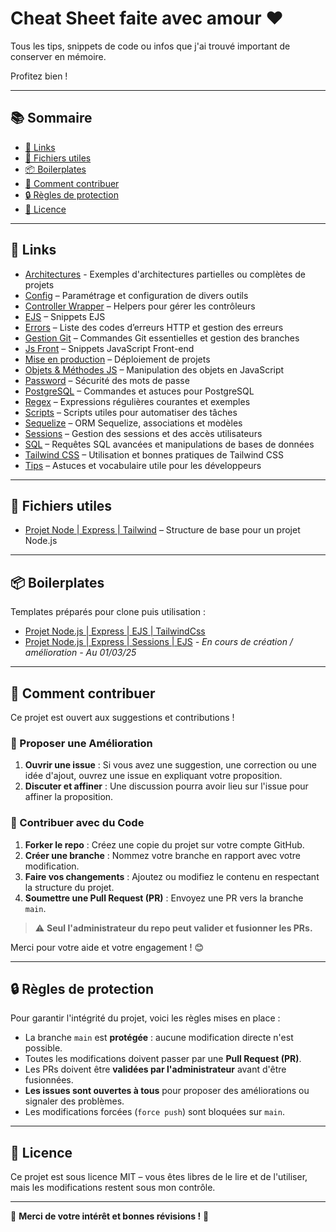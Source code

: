 # Cheat Sheet faite avec amour ❤️

Tous les tips, snippets de code ou infos que j'ai trouvé important de conserver en mémoire.

Profitez bien !

---

## 📚 Sommaire

- [🔗 Links](#-links)
- [📄 Fichiers utiles](#-fichiers-utiles)
- [📦 Boilerplates](#-boilerplates)
- [🤝 Comment contribuer](#-comment-contribuer)
- [🔒 Règles de protection](#-règles-de-protection)
- [📜 Licence](#-licence)

---

## 🔗 Links

- [Architectures](docs/architectures/) - Exemples d'architectures partielles ou complètes de projets
- [Config](docs/config/) – Paramétrage et configuration de divers outils
- [Controller Wrapper](docs/controller-wrapper/) – Helpers pour gérer les contrôleurs
- [EJS](docs/ejs/) – Snippets EJS
- [Errors](docs/errors/) – Liste des codes d’erreurs HTTP et gestion des erreurs
- [Gestion Git](docs/gestion-git/) – Commandes Git essentielles et gestion des branches
- [Js Front](docs/js-front/) – Snippets JavaScript Front-end
- [Mise en production](docs/mise-en-production/) – Déploiement de projets
- [Objets & Méthodes JS](docs/objets-methodes/) – Manipulation des objets en JavaScript
- [Password](docs/password/) – Sécurité des mots de passe
- [PostgreSQL](docs/postgresql/) – Commandes et astuces pour PostgreSQL
- [Regex](docs/regex/) – Expressions régulières courantes et exemples
- [Scripts](docs/scripts/) – Scripts utiles pour automatiser des tâches
- [Sequelize](docs/sequelize/) – ORM Sequelize, associations et modèles
- [Sessions](docs/sessions/) – Gestion des sessions et des accès utilisateurs
- [SQL](docs/sql/) – Requêtes SQL avancées et manipulations de bases de données
- [Tailwind CSS](docs/tailwind/) – Utilisation et bonnes pratiques de Tailwind CSS
- [Tips](docs/tips/) – Astuces et vocabulaire utile pour les développeurs

---

## 📄 Fichiers utiles

- [Projet Node | Express | Tailwind](friendly_cheatsheet/base-projet-node.md) – Structure de base pour un projet Node.js

---

## 📦 Boilerplates

Templates préparés pour clone puis utilisation :

- [Projet Node.js | Express | EJS | TailwindCss](https://github.com/BaptisteLize/node-express-ejs-tailwind-project)
- [Projet Node.js | Express | Sessions | EJS](https://github.com/BaptisteLize/Template-node-express-ejs-sessions) *- En cours de création / amélioration - Au 01/03/25*

---

## 🤝 Comment contribuer

Ce projet est ouvert aux suggestions et contributions !

### 💪 Proposer une Amélioration

1. **Ouvrir une issue** : Si vous avez une suggestion, une correction ou une idée d'ajout, ouvrez une issue en expliquant votre proposition.
2. **Discuter et affiner** : Une discussion pourra avoir lieu sur l'issue pour affiner la proposition.

### 🔀 Contribuer avec du Code

1. **Forker le repo** : Créez une copie du projet sur votre compte GitHub.
2. **Créer une branche** : Nommez votre branche en rapport avec votre modification.
3. **Faire vos changements** : Ajoutez ou modifiez le contenu en respectant la structure du projet.
4. **Soumettre une Pull Request (PR)** : Envoyez une PR vers la branche `main`.

> ⚠️ **Seul l'administrateur du repo peut valider et fusionner les PRs.**

Merci pour votre aide et votre engagement ! 😊

---

## 🔒 Règles de protection

Pour garantir l'intégrité du projet, voici les règles mises en place :

- La branche `main` est **protégée** : aucune modification directe n'est possible.
- Toutes les modifications doivent passer par une **Pull Request (PR)**.
- Les PRs doivent être **validées par l'administrateur** avant d'être fusionnées.
- **Les issues sont ouvertes à tous** pour proposer des améliorations ou signaler des problèmes.
- Les modifications forcées (`force push`) sont bloquées sur `main`.

---

## 📜 Licence

Ce projet est sous licence MIT – vous êtes libres de le lire et de l'utiliser, mais les modifications restent sous mon contrôle.

---

🎉 **Merci de votre intérêt et bonnes révisions !** 🚀

